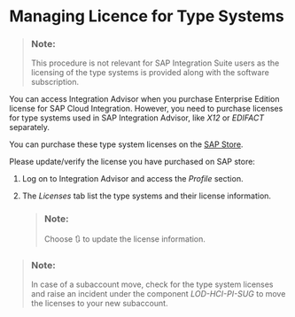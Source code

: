<!-- loioed1e961c636f4835aaa7248cf2488112 -->

<link rel="stylesheet" type="text/css" href="../css/sap-icons.css"/>

# Managing Licence for Type Systems

> ### Note:  
> This procedure is not relevant for SAP Integration Suite users as the licensing of the type systems is provided along with the software subscription.

You can access Integration Advisor when you purchase Enterprise Edition license for SAP Cloud Integration. However, you need to purchase licenses for type systems used in SAP Integration Advisor, like *X12* or *EDIFACT* separately.

You can purchase these type system licenses on the [SAP Store](https://www.sapstore.com/solutions/40109/SAP-Cloud-Platform-Integration%2C-Library-add-ons).

Please update/verify the license you have purchased on SAP store:

1.  Log on to Integration Advisor and access the *Profile* section.
2.  The *Licenses* tab list the type systems and their license information.

    > ### Note:  
    > Choose :arrows_clockwise: to update the license information.


> ### Note:  
> In case of a subaccount move, check for the type system licenses and raise an incident under the component *LOD-HCI-PI-SUG* to move the licenses to your new subaccount.


